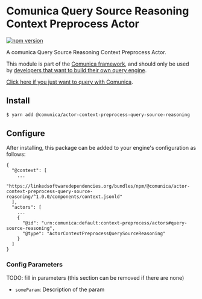 # Comunica Query Source Reasoning Context Preprocess Actor

[![npm version](https://badge.fury.io/js/%40comunica%2Factor-context-preprocess-query-source-reasoning.svg)](https://www.npmjs.com/package/@comunica/actor-context-preprocess-query-source-reasoning)

A comunica Query Source Reasoning Context Preprocess Actor.

This module is part of the [Comunica framework](https://github.com/comunica/comunica),
and should only be used by [developers that want to build their own query engine](https://comunica.dev/docs/modify/).

[Click here if you just want to query with Comunica](https://comunica.dev/docs/query/).

## Install

```bash
$ yarn add @comunica/actor-context-preprocess-query-source-reasoning
```

## Configure

After installing, this package can be added to your engine's configuration as follows:
```text
{
  "@context": [
    ...
    "https://linkedsoftwaredependencies.org/bundles/npm/@comunica/actor-context-preprocess-query-source-reasoning/^1.0.0/components/context.jsonld"  
  ],
  "actors": [
    ...
    {
      "@id": "urn:comunica:default:context-preprocess/actors#query-source-reasoning",
      "@type": "ActorContextPreprocessQuerySourceReasoning"
    }
  ]
}
```

### Config Parameters

TODO: fill in parameters (this section can be removed if there are none)

* `someParam`: Description of the param
